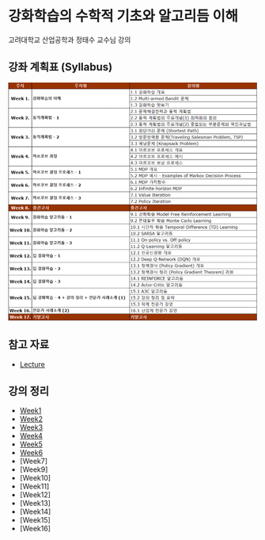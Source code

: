 # 강화학습의 수학적 기초와 알고리듬 이해
고려대학교 산업공학과 정태수 교수님 강의<br>

## 강좌 계획표 (Syllabus)
![syllabus](../../../img/rl_jts_syllabus.png)

## 참고 자료
- [Lecture](http://www.kmooc.kr/courses/course-v1:KoreaUnivK+ku_ai_002+2021_A48/course/)

## 강의 정리
- [Week1](https://velog.io/@gjtang/understanding-alg-math-rl-week1)
- [Week2](https://velog.io/@gjtang/understanding-alg-math-rl-week2)
- [Week3](https://velog.io/@gjtang/understanding-alg-math-rl-week3)
- [Week4](https://velog.io/@gjtang/understanding-alg-math-rl-week4)
- [Week5](https://velog.io/@gjtang/understanding-alg-math-rl-week5)
- [Week6](https://velog.io/@gjtang/understanding-alg-math-rl-week6)
- [Week7]
- [Week9]
- [Week10]
- [Week11]
- [Week12]
- [Week13]
- [Week14]
- [Week15]
- [Week16]